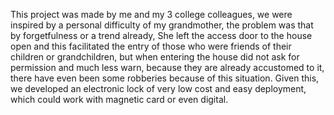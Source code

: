This project was made by me and my 3 college colleagues, we were inspired by a personal difficulty of my grandmother, the problem was that by forgetfulness or a trend already, She left the access door to the house open and this facilitated the entry of those who were friends of their children or grandchildren, but when entering the house did not ask for permission and much less warn, because they are already accustomed to it, there have even been some robberies because of this situation. Given this, we developed an electronic lock of very low cost and easy deployment, which could work with magnetic card or even digital.
